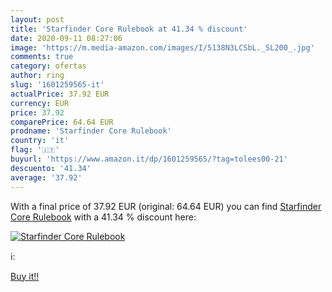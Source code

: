 ```yaml
---
layout: post
title: 'Starfinder Core Rulebook at 41.34 % discount'
date: 2020-09-11 08:27:06
image: 'https://m.media-amazon.com/images/I/5138N3LCSbL._SL200_.jpg'
comments: true
category: ofertas
author: ring
slug: '1601259565-it'
actualPrice: 37.92 EUR
currency: EUR
price: 37.92
comparePrice: 64.64 EUR
prodname: 'Starfinder Core Rulebook'
country: 'it'
flag: '🇮🇹'
buyurl: 'https://www.amazon.it/dp/1601259565/?tag=tolees00-21'
descuento: '41.34'
average: '37.92'
---
```


With a final price of 37.92 EUR (original: 64.64 EUR) you can find [Starfinder Core Rulebook](https://www.amazon.it/dp/1601259565/?tag=tolees00-21) with a  41.34 % discount here:

[![Starfinder Core Rulebook](https://m.media-amazon.com/images/I/5138N3LCSbL._SL200_.jpg)](https://www.amazon.it/dp/1601259565/?tag=tolees00-21)

ℹ️:


[Buy it!!](https://www.amazon.it/dp/1601259565/?tag=tolees00-21)
